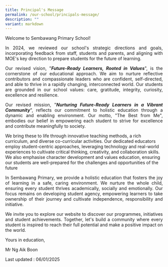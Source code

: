 ```yaml
---
title: Principal's Message
permalink: /our-school/principals-message/
description: ""
variant: markdown
---
```

<p>Welcome to Sembawang Primary School!</p>
<p align="justify">In 2024, we reviewed our school's strategic directions and goals, incorporating
feedback from staff, students and parents, and aligning with MOE's key
direction to prepare students for the future of learning.</p>
<p align="justify">Our revised vision, "<strong><em>Future-Ready Learners, Rooted in Values</em></strong>",
is the cornerstone of our educational approach. We aim to nurture reflective
contributors and compassionate leaders who are confident, self-directed,
and able to thrive in a rapidly changing, interconnected world. Our students
are grounded in our school values: care, gratitude, integrity, curiosity,
excellence and resilience.</p>
<p align="justify">Our revised mission, "<strong><em>Nurturing Future-Ready Learners in a Vibrant Community</em></strong>",
reflects our commitment to holistic education through a dynamic and enabling
environment. Our motto, "The Best from Me", embodies our belief in empowering
each student to strive for excellence and contribute meaningfully to society.</p>
<p>We bring these to life through innovative teaching methods, a rich curriculum,
and diverse co-curricular activities. Our dedicated educators employ student-centric
approaches, leveraging technology and real-world experiences to cultivate
critical thinking, creativity, and collaboration skills. We also emphasise
character development and values education, ensuring our students are well-prepared
for the challenges and opportunities of the future</p>
<p align="justify">In Sembawang Primary, we provide a holistic education that fosters the
joy of learning in a safe, caring environment. We nurture the whole child,
ensuring every student thrives academically, socially and emotionally.
Our focus remains on developing student agency, empowering learners to
take ownership of their journey and cultivate independence, responsibility
and initiative.</p>
<p align="justify">We invite you to explore our website to discover our programmes, initiatives
and student achievements. Together, let's build a community where every
student is inspired to reach their full potential and make a positive impact
on the world.</p>
<p>Yours in education,</p>
<p>Mr Ng Aik Boon</p>

Last updated : 06/01/2025